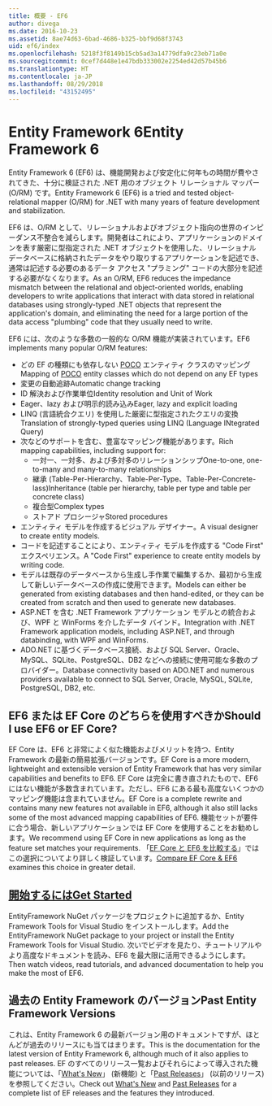 ```yaml
---
title: 概要 - EF6
author: divega
ms.date: 2016-10-23
ms.assetid: 8ae74d63-6bad-4686-b325-bbf9d68f3743
uid: ef6/index
ms.openlocfilehash: 5218f3f8149b15cb5ad3a14779dfa9c23eb71a0e
ms.sourcegitcommit: 0cef7d448e1e47bdb333002e2254ed42d57b45b6
ms.translationtype: HT
ms.contentlocale: ja-JP
ms.lasthandoff: 08/29/2018
ms.locfileid: "43152495"
---
```

# <a name="entity-framework-6"></a><span data-ttu-id="2eb04-102">Entity Framework 6</span><span class="sxs-lookup"><span data-stu-id="2eb04-102">Entity Framework 6</span></span>
<span data-ttu-id="2eb04-103">Entity Framework 6 (EF6) は、機能開発および安定化に何年もの時間が費やされてきた、十分に検証された .NET 用のオブジェクト リレーショナル マッパー (O/RM) です。</span><span class="sxs-lookup"><span data-stu-id="2eb04-103">Entity Framework 6 (EF6) is a tried and tested object-relational mapper (O/RM) for .NET with many years of feature development and stabilization.</span></span>

<span data-ttu-id="2eb04-104">EF6 は、O/RM として、リレーショナルおよびオブジェクト指向の世界のインピーダンス不整合を減らします。開発者はこれにより、アプリケーションのドメインを表す厳密に型指定された .NET オブジェクトを使用した、リレーショナル データベースに格納されたデータをやり取りするアプリケーションを記述でき、通常は記述する必要のあるデータ アクセス "プラミング" コードの大部分を記述する必要がなくなります。</span><span class="sxs-lookup"><span data-stu-id="2eb04-104">As an O/RM, EF6 reduces the impedance mismatch between the relational and object-oriented worlds, enabling developers to write applications that interact with data stored in relational databases using strongly-typed .NET objects that represent the application's domain, and eliminating the need for a large portion of the data access "plumbing" code that they usually need to write.</span></span>

<span data-ttu-id="2eb04-105">EF6 には、次のような多数の一般的な O/RM 機能が実装されています。</span><span class="sxs-lookup"><span data-stu-id="2eb04-105">EF6 implements many popular O/RM features:</span></span>
- <span data-ttu-id="2eb04-106">どの EF の種類にも依存しない [POCO](~/ef6/resources/glossary.md#poco) エンティティ クラスのマッピング</span><span class="sxs-lookup"><span data-stu-id="2eb04-106">Mapping of [POCO](~/ef6/resources/glossary.md#poco) entity classes which do not depend on any EF types</span></span>
- <span data-ttu-id="2eb04-107">変更の自動追跡</span><span class="sxs-lookup"><span data-stu-id="2eb04-107">Automatic change tracking</span></span>
- <span data-ttu-id="2eb04-108">ID 解決および作業単位</span><span class="sxs-lookup"><span data-stu-id="2eb04-108">Identity resolution and Unit of Work</span></span>
- <span data-ttu-id="2eb04-109">Eager、lazy および明示的読み込み</span><span class="sxs-lookup"><span data-stu-id="2eb04-109">Eager, lazy and explicit loading</span></span>
- <span data-ttu-id="2eb04-110">LINQ (言語統合クエリ) を使用した厳密に型指定されたクエリの変換</span><span class="sxs-lookup"><span data-stu-id="2eb04-110">Translation of strongly-typed queries using LINQ (Language INtegrated Query)</span></span>
- <span data-ttu-id="2eb04-111">次などのサポートを含む、豊富なマッピング機能があります。</span><span class="sxs-lookup"><span data-stu-id="2eb04-111">Rich mapping capabilities, including support for:</span></span>
  - <span data-ttu-id="2eb04-112">一対一、一対多、および多対多のリレーションシップ</span><span class="sxs-lookup"><span data-stu-id="2eb04-112">One-to-one, one-to-many and many-to-many relationships</span></span>
  - <span data-ttu-id="2eb04-113">継承 (Table-Per-Hierarchy、Table-Per-Type、Table-Per-Concrete-lass)</span><span class="sxs-lookup"><span data-stu-id="2eb04-113">Inheritance (table per hierarchy, table per type and table per concrete class)</span></span>
  - <span data-ttu-id="2eb04-114">複合型</span><span class="sxs-lookup"><span data-stu-id="2eb04-114">Complex types</span></span>
  - <span data-ttu-id="2eb04-115">ストアド プロシージャ</span><span class="sxs-lookup"><span data-stu-id="2eb04-115">Stored procedures</span></span>
- <span data-ttu-id="2eb04-116">エンティティ モデルを作成するビジュアル デザイナー。</span><span class="sxs-lookup"><span data-stu-id="2eb04-116">A visual designer to create entity models.</span></span>
- <span data-ttu-id="2eb04-117">コードを記述することにより、エンティティ モデルを作成する "Code First" エクスペリエンス。</span><span class="sxs-lookup"><span data-stu-id="2eb04-117">A "Code First" experience to create entity models by writing code.</span></span>
- <span data-ttu-id="2eb04-118">モデルは既存のデータベースから生成し手作業で編集するか、最初から生成して新しいデータベースの作成に使用できます。</span><span class="sxs-lookup"><span data-stu-id="2eb04-118">Models can either be generated from existing databases and then hand-edited, or they can be created from scratch and then used to generate new databases.</span></span>
- <span data-ttu-id="2eb04-119">ASP.NET を含む .NET Framework アプリケーション モデルとの統合および、WPF と WinForms を介したデータ バインド。</span><span class="sxs-lookup"><span data-stu-id="2eb04-119">Integration with .NET Framework application models, including ASP.NET, and through databinding, with WPF and WinForms.</span></span>
- <span data-ttu-id="2eb04-120">ADO.NET に基づくデータベース接続、および SQL Server、Oracle、MySQL、SQLite、PostgreSQL、DB2 などへの接続に使用可能な多数のプロバイダー。</span><span class="sxs-lookup"><span data-stu-id="2eb04-120">Database connectivity based on ADO.NET and numerous providers available to connect to SQL Server, Oracle, MySQL, SQLite, PostgreSQL, DB2, etc.</span></span>

## <a name="should-i-use-ef6-or-ef-core"></a><span data-ttu-id="2eb04-121">EF6 または EF Core のどちらを使用すべきか</span><span class="sxs-lookup"><span data-stu-id="2eb04-121">Should I use EF6 or EF Core?</span></span>

<span data-ttu-id="2eb04-122">EF Core は、EF6 と非常によく似た機能およびメリットを持つ、Entity Framework の最新の簡易拡張バージョンです。</span><span class="sxs-lookup"><span data-stu-id="2eb04-122">EF Core is a more modern, lightweight and extensible version of Entity Framework that has very similar capabilities and benefits to EF6.</span></span>
<span data-ttu-id="2eb04-123">EF Core は完全に書き直されたもので、EF6 にはない機能が多数含まれています。ただし、EF6 にある最も高度ないくつかのマッピング機能は含まれていません。</span><span class="sxs-lookup"><span data-stu-id="2eb04-123">EF Core is a complete rewrite and contains many new features not available in EF6, although it also still lacks some of the most advanced mapping capabilities of EF6.</span></span>
<span data-ttu-id="2eb04-124">機能セットが要件に合う場合、新しいアプリケーションでは EF Core を使用することをお勧めします。</span><span class="sxs-lookup"><span data-stu-id="2eb04-124">We recommend using EF Core in new applications as long as the feature set matches your requirements.</span></span>
<span data-ttu-id="2eb04-125">「[EF Core と EF6 を比較する](xref:efcore-and-ef6/index)」ではこの選択についてより詳しく検証しています。</span><span class="sxs-lookup"><span data-stu-id="2eb04-125">[Compare EF Core & EF6](xref:efcore-and-ef6/index) examines this choice in greater detail.</span></span>

## <a name="get-startedef6get-startedmd"></a>[<span data-ttu-id="2eb04-126">開始するには</span><span class="sxs-lookup"><span data-stu-id="2eb04-126">Get Started</span></span>](~/ef6/get-started.md)

<span data-ttu-id="2eb04-127">EntityFramework NuGet パッケージをプロジェクトに追加するか、Entity Framework Tools for Visual Studio をインストールします。</span><span class="sxs-lookup"><span data-stu-id="2eb04-127">Add the EntityFramework NuGet package to your project or install the Entity Framework Tools for Visual Studio.</span></span> <span data-ttu-id="2eb04-128">次いでビデオを見たり、チュートリアルやより高度なドキュメントを読み、EF6 を最大限に活用できるようにします。</span><span class="sxs-lookup"><span data-stu-id="2eb04-128">Then watch videos, read tutorials, and advanced documentation to help you make the most of EF6.</span></span>

## <a name="past-entity-framework-versions"></a><span data-ttu-id="2eb04-129">過去の Entity Framework のバージョン</span><span class="sxs-lookup"><span data-stu-id="2eb04-129">Past Entity Framework Versions</span></span>

<span data-ttu-id="2eb04-130">これは、Entity Framework 6 の最新バージョン用のドキュメントですが、ほとんどが過去のリリースにも当てはまります。</span><span class="sxs-lookup"><span data-stu-id="2eb04-130">This is the documentation for the latest version of Entity Framework 6, although much of it also applies to past releases.</span></span>
<span data-ttu-id="2eb04-131">EF のすべてのリリース一覧およびそれらによって導入された機能については、「[What's New](~/ef6/what-is-new/index.md)」 (新機能) と「[Past Releases](~/ef6/what-is-new/past-releases.md)」 (以前のリリース) を参照してください。</span><span class="sxs-lookup"><span data-stu-id="2eb04-131">Check out [What's New](~/ef6/what-is-new/index.md) and [Past Releases](~/ef6/what-is-new/past-releases.md) for a complete list of EF releases and the features they introduced.</span></span>
